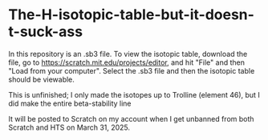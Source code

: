 # The-H-isotopic-table-but-it-doesn-t-suck-ass
In this repository is an .sb3 file. To view the isotopic table, download the file, go to https://scratch.mit.edu/projects/editor, and hit "File" and then "Load from your computer". Select the .sb3 file and then the isotopic table should be viewable.

This is unfinished; I only made the isotopes up to Trolline (element 46), but I did make the entire beta-stability line

It will be posted to Scratch on my account when I get unbanned from both Scratch and HTS on March 31, 2025.
